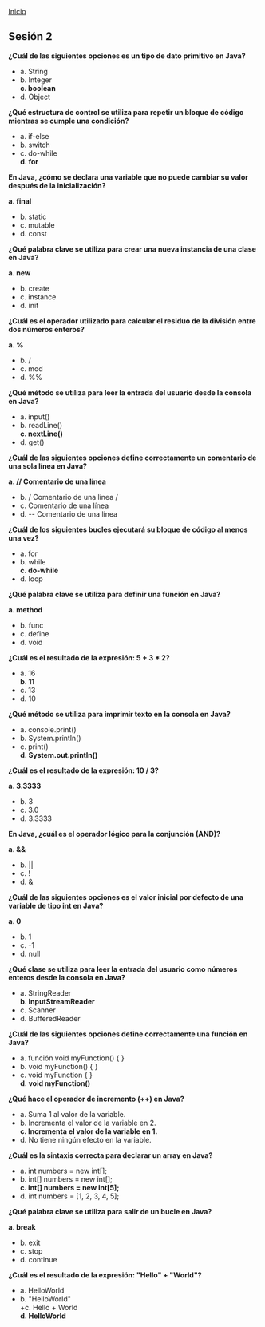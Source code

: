 <!-- No borrar o modificar -->
[Inicio](./index.md)

## Sesión 2


<!-- Su documentación aquí -->

**¿Cuál de las siguientes opciones es un tipo de dato primitivo en Java?**  

+ a. String  
+ b. Integer  
**c. boolean**  
+ d. Object    

**¿Qué estructura de control se utiliza para repetir un bloque de código mientras se cumple una condición?**  

+ a. if-else  
+ b. switch  
+ c. do-while  
**d. for**    

**En Java, ¿cómo se declara una variable que no puede cambiar su valor después de la inicialización?**  

**a. final**  
+ b. static  
+ c. mutable  
+ d. const    

**¿Qué palabra clave se utiliza para crear una nueva instancia de una clase en Java?**  

**a. new**  
+ b. create  
+ c. instance  
+ d. init     

**¿Cuál es el operador utilizado para calcular el residuo de la división entre dos números enteros?**  

**a. %**  
+ b. /  
+ c. mod  
+ d. %%    

**¿Qué método se utiliza para leer la entrada del usuario desde la consola en Java?**  

+ a. input()  
+ b. readLine()  
**c. nextLine()**  
+ d. get()    

**¿Cuál de las siguientes opciones define correctamente un comentario de una sola línea en Java?**  

**a. // Comentario de una línea**  
+ b. / Comentario de una línea /  
+ c. Comentario de una línea  
+ d. -- Comentario de una línea    

**¿Cuál de los siguientes bucles ejecutará su bloque de código al menos una vez?**  

+ a. for  
+ b. while  
**c. do-while**  
+ d. loop    

**¿Qué palabra clave se utiliza para definir una función en Java?**  

**a. method**  
+ b. func  
+ c. define  
+ d. void    

**¿Cuál es el resultado de la expresión: 5 + 3 * 2?**  

+ a. 16  
**b. 11**  
+ c. 13  
+ d. 10    

**¿Qué método se utiliza para imprimir texto en la consola en Java?**  

+ a. console.print()  
+ b. System.println()  
+ c. print()  
**d. System.out.println()**   

**¿Cuál es el resultado de la expresión: 10 / 3?**  

**a. 3.3333**  
+ b. 3  
+ c. 3.0  
+ d. 3.3333    

**En Java, ¿cuál es el operador lógico para la conjunción (AND)?**  

**a. &&**  
+ b. ||  
+ c. !  
+ d. &    

**¿Cuál de las siguientes opciones es el valor inicial por defecto de una variable de tipo int en Java?**  

**a. 0**  
+ b. 1  
+ c. -1  
+ d. null    

**¿Qué clase se utiliza para leer la entrada del usuario como números enteros desde la consola en Java?**  

+ a. StringReader  
**b. InputStreamReader**  
+ c. Scanner  
+ d. BufferedReader    

**¿Cuál de las siguientes opciones define correctamente una función en Java?**  

+ a. función void myFunction() { }  
+ b. void myFunction() { }  
+ c. void myFunction { }  
**d. void myFunction()**    

**¿Qué hace el operador de incremento (++) en Java?**  

+ a. Suma 1 al valor de la variable.  
+ b. Incrementa el valor de la variable en 2.  
**c. Incrementa el valor de la variable en 1.**  
+ d. No tiene ningún efecto en la variable.     

**¿Cuál es la sintaxis correcta para declarar un array en Java?**  

+ a. int numbers = new int[];  
+ b. int[] numbers = new int[];  
**c. int[] numbers = new int[5];**  
+ d. int numbers = [1, 2, 3, 4, 5];    

**¿Qué palabra clave se utiliza para salir de un bucle en Java?**  

**a. break**  
+ b. exit  
+ c. stop  
+ d. continue    

**¿Cuál es el resultado de la expresión: "Hello" + "World"?**  

+ a. HelloWorld  
+ b. "HelloWorld"  
+c. Hello + World  
**d. HelloWorld**    

